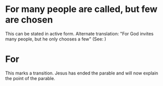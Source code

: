 
# For many people are called, but few are chosen
This can be stated in active form. Alternate translation: "For God invites many people, but he only chooses a few" (See: )

# For
This marks a transition. Jesus has ended the parable and will now explain the point of the parable.